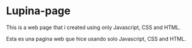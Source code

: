 # Lupina-page
This is a web page that i created using only Javascript, CSS and HTML.

Esta es una pagina web que hice usando solo Javascript, CSS and HTML.
